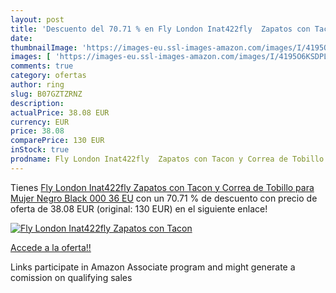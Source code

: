 ```yaml
---
layout: post
title: 'Descuento del 70.71 % en Fly London Inat422fly  Zapatos con Tacon'
date: 
thumbnailImage: 'https://images-eu.ssl-images-amazon.com/images/I/4195O6KSDPL._SL200_.jpg'
images: [ 'https://images-eu.ssl-images-amazon.com/images/I/4195O6KSDPL._SL200_.jpg' ]
comments: true
category: ofertas
author: ring
slug: B07GZTZRNZ
description:
actualPrice: 38.08 EUR
currency: EUR
price: 38.08
comparePrice: 130 EUR
inStock: true
prodname: Fly London Inat422fly  Zapatos con Tacon y Correa de Tobillo para Mujer  Negro  Black 000   36 EU
---
```


Tienes [Fly London Inat422fly  Zapatos con Tacon y Correa de Tobillo para Mujer  Negro  Black 000   36 EU](https://www.amazon.es/dp/B07GZTZRNZ/?tag=tolees-21) con un 70.71 % de descuento con precio de oferta de 38.08 EUR (original: 130 EUR) en el siguiente enlace!

[![Fly London Inat422fly  Zapatos con Tacon](https://images-eu.ssl-images-amazon.com/images/I/4195O6KSDPL._SL200_.jpg)](https://www.amazon.es/dp/B07GZTZRNZ/?tag=tolees-21)

[Accede a la oferta!!](https://www.amazon.es/dp/B07GZTZRNZ/?tag=tolees-21)

Links participate in Amazon Associate program and might generate a comission on qualifying sales


